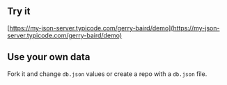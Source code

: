 ## Try it

[https://my-json-server.typicode.com/gerry-baird/demo](https://my-json-server.typicode.com/gerry-baird/demo)

## Use your own data

Fork it and change `db.json` values or create a repo with a `db.json` file.

